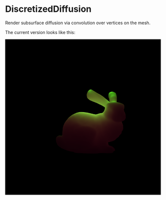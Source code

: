 # DiscretizedDiffusion

Render subsurface diffusion via convolution over vertices on the mesh.

The current version looks like this:

![rendering result](https://github.com/LeonKang130/DiscretizedDiffusion/blob/main/result-scene.png)